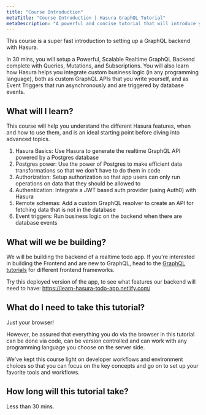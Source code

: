 ```yaml
---
title: "Course Introduction"
metaTitle: "Course Introduction | Hasura GraphQL Tutorial"
metaDescription: "A powerful and concise tutorial that will introduce you to setting up a GraphQL backend with Hasura GraphQL Engine in the shortest amount of time possible."
---
```


This course is a super fast introduction to setting up a GraphQL backend with Hasura.

In 30 mins, you will setup a Powerful, Scalable Realtime GraphQL Backend complete with Queries, Mutations, and Subscriptions. You will also learn how Hasura helps you integrate custom business logic (in any programming language), both as custom GraphQL APIs that you write yourself, and as Event Triggers that run asynchronously and are triggered by database events.

## What will I learn?

This course will help you understand the different Hasura features, when and how to use them, and
is an ideal starting point before diving into advanced topics.

1. Hasura Basics: Use Hasura to generate the realtime GraphQL API powered by a Postgres database
2. Postgres power: Use the power of Postgres to make efficient data transformations so that we don't have to do them in code
3. Authorization: Setup authorization so that app users can only run operations on data that they should be allowed to
4. Authentication: Integrate a JWT based auth provider (using Auth0) with Hasura
3. Remote schemas: Add a custom GraphQL resolver to create an API for fetching data that is not in the database
4. Event triggers: Run business logic on the backend when there are database events


## What will we be building?

We will be building the backend of a realtime todo app. If you're interested in building the Frontend and are new to GraphQL, head to the [GraphQL tutorials](https://learn.hasura.io) for different frontend frameworks.

Try this deployed version of the app, to see what features our backend will need to have:
https://learn-hasura-todo-app.netlify.com/

## What do I need to take this tutorial?

Just your browser!

However, be assured that everything you do via the browser
in this tutorial can be done via code, can be version controlled and
can work with any programming language you choose on the server side.

We've kept this course light on developer workflows and
environment choices so that you can focus on the key concepts and
go on to set up your favorite tools and workflows.

## How long will this tutorial take?
Less than 30 mins.
